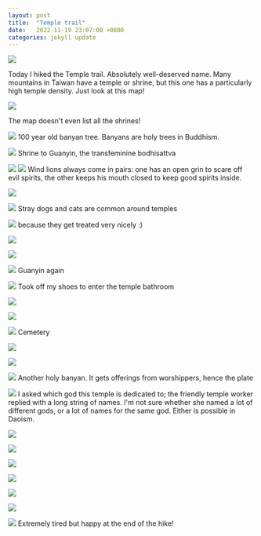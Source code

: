 ```yaml
---
layout: post
title:  "Temple trail"
date:   2022-11-19 23:07:00 +0800
categories: jekyll update
---
```


![](https://baitu.github.io/taiwan/assets/img/20221119_114628.jpg)

Today I hiked the Temple trail. Absolutely well-deserved name. Many mountains in Taiwan have a temple or shrine, but this one has a particularly high temple density. Just look at this map!

![](https://baitu.github.io/taiwan/assets/img/20221119_122335.jpg)

The map doesn't even list all the shrines!

![](https://baitu.github.io/taiwan/assets/img/20221119_114924.jpg)
100 year old banyan tree. Banyans are holy trees in Buddhism.

![](https://baitu.github.io/taiwan/assets/img/20221119_121218.jpg)
Shrine to Guanyin, the transfeminine bodhisattva

![](https://baitu.github.io/taiwan/assets/img/20221119_121311.jpg)
![](https://baitu.github.io/taiwan/assets/img/20221119_121318.jpg)
Wind lions always come in pairs: one has an open grin to scare off evil spirits, the other keeps his mouth closed to keep good spirits inside. 

![](https://baitu.github.io/taiwan/assets/img/20221119_121528.jpg)

![](https://baitu.github.io/taiwan/assets/img/20221119_122029.jpg)
Stray dogs and cats are common around temples

![](https://baitu.github.io/taiwan/assets/img/20221119_123635.jpg)
because they get treated very nicely :)

![](https://baitu.github.io/taiwan/assets/img/20221119_122400.jpg)

![](https://baitu.github.io/taiwan/assets/img/20221119_122426.jpg)

![](https://baitu.github.io/taiwan/assets/img/20221119_124002.jpg)
Guanyin again

![](https://baitu.github.io/taiwan/assets/img/20221119_124514.jpg)
Took off my shoes to enter the temple bathroom

![](https://baitu.github.io/taiwan/assets/img/20221119_130011.jpg)

![](https://baitu.github.io/taiwan/assets/img/20221119_131208.jpg)

![](https://baitu.github.io/taiwan/assets/img/20221119_132047.jpg)
Cemetery

![](https://baitu.github.io/taiwan/assets/img/20221119_132449.jpg)

![](https://baitu.github.io/taiwan/assets/img/20221119_132806.jpg)

![](https://baitu.github.io/taiwan/assets/img/20221119_133745.jpg)
Another holy banyan. It gets offerings from worshippers, hence the plate

![](https://baitu.github.io/taiwan/assets/img/20221119_135912.jpg)
I asked which god this temple is dedicated to; the friendly temple worker replied with a long string of names. I'm not sure whether she named a lot of different gods, or a lot of names for the same god. Either is possible in Daoism.

![](https://baitu.github.io/taiwan/assets/img/20221119_140943.jpg)

![](https://baitu.github.io/taiwan/assets/img/20221119_140949.jpg)

![](https://baitu.github.io/taiwan/assets/img/20221119_141153.jpg)

![](https://baitu.github.io/taiwan/assets/img/20221119_142754.jpg)

![](https://baitu.github.io/taiwan/assets/img/20221119_142828.jpg)


![](https://baitu.github.io/taiwan/assets/img/20221119_150727.jpg)

![](https://baitu.github.io/taiwan/assets/img/20221119_153520.png)
Extremely tired but happy at the end of the hike!
